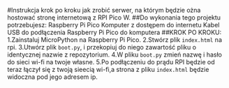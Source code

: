 #Instrukcja krok po kroku jak zrobić serwer, na którym będzie ożna hostować stronę internetową z RPI Pico W.
##Do wykonania tego projektu potrzebujesz:
Raspberry Pi Pico
Komputer z dostępem do internetu
Kabel USB do podłączenia Raspberry Pi Pico do komputera
##KROK PO KROKU:
1.Zainstaluj MicroPython na Raspberry Pi Pico.
2.Stwórz plik `index.html` na rpi.
3.Utwórz plik `boot.py`, i przekopiuj do niego zawartość pliku o identycznej nazwie z repozytorium.
4.W pliku `boot.py` zmień nazwę i hasło do sieci wi-fi na twoje własne.
5.Po podłączeniu do prądu RPI będzie od teraz łączył się z twoją sieecią wi-fi,a strona z pliku `index.html` będzie widoczna pod jego adresem ip.
